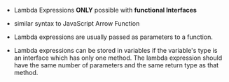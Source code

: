 - Lambda Expressions **ONLY** possible with **functional Interfaces**

- similar syntax to JavaScript Arrow Function

- Lambda expressions are usually passed as parameters to a function.

- Lambda expressions can be stored in variables if the variable's type is an interface which has only one method. The lambda expression should have the same number of parameters and the same return type as that method.
